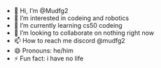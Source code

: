 - 👋 Hi, I’m @Mudfg2
- 👀 I’m interested in codeing and robotics 
- 🌱 I’m currently learning cs50 codeing 
- 💞️ I’m looking to collaborate on nothing right now 
- 📫 How to reach me discord @mudfg2
- 😄 Pronouns: he/him
- ⚡ Fun fact: i have no life 

<!---
Mudfg2/Mudfg2 is a ✨ special ✨ repository because its `README.md` (this file) appears on your GitHub profile.
You can click the Preview link to take a look at your changes.
--->
